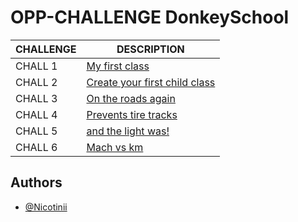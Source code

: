 # OPP-CHALLENGE DonkeySchool

| CHALLENGE     | DESCRIPTION                                                                                        |
| ------------- | ---------------------------------------------------------------------------------------------------|
| CHALL 1       | [My first class](https://github.com/Nicotinii/OPP_CHALLENGE_REVIEW)                                |
| CHALL 2       | [Create your first child class](https://github.com/Nicotinii/OPP_CHALLENGE_REVIEW/tree/OPP_CHALL2) |
| CHALL 3       | [On the roads again](https://github.com/Nicotinii/OPP_CHALLENGE_REVIEW/tree/OPP_CHALL3)            |
| CHALL 4       | [Prevents tire tracks](https://github.com/Nicotinii/OPP_CHALLENGE_REVIEW/tree/OPP_CHALL4)          |
| CHALL 5       | [and the light was!](https://github.com/Nicotinii/OPP_CHALLENGE_REVIEW/tree/OPP_CHALL5)            |
| CHALL 6       | [Mach vs km](https://github.com/Nicotinii/OPP_CHALLENGE_REVIEW/tree/OPP_CHALL6)            |


## Authors

- [@Nicotinii](https://github.com/Nicotinii)

